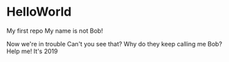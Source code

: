 # HelloWorld
My first repo
My name is not Bob!

Now we're in trouble
Can't you see that?
Why do they keep calling me Bob?
Help me! It's 2019

